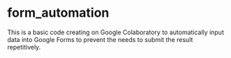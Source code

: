 # form_automation
This is a basic code creating on Google Colaboratory to automatically input data into Google Forms to prevent the needs to submit the result repetitively.

